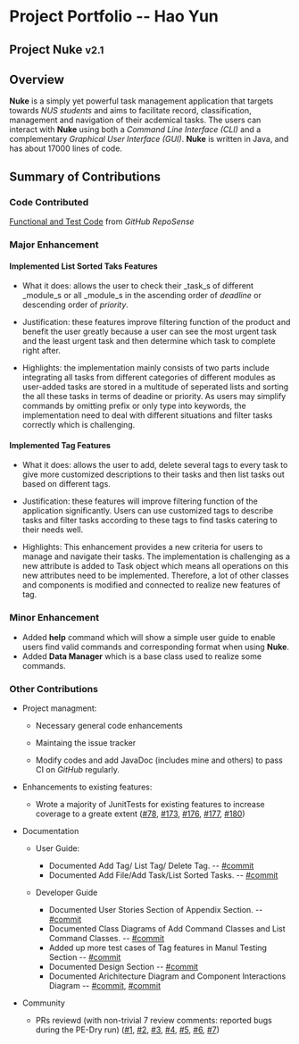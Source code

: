 # Project Portfolio -- Hao Yun
## Project Nuke <small>v2.1</small>

## Overview
**Nuke** is a simply yet powerful task management application that targets towards _NUS students_ and aims to facilitate record, classification, management and navigation of their acdemical tasks. The users can interact with **Nuke** using both a _Command Line Interface (CLI)_ and a complementary _Graphical User Interface (GUI)_. **Nuke** is written in Java, and has about 17000 lines of code.



## Summary of Contributions

### Code Contributed

[Functional and Test Code](https://nus-cs2113-ay1920s2.github.io/tp-dashboard/#breakdown=true&search=HAOYUN49&sort=totalCommits%20dsc&sortWithin=title&since=2020-03-01&timeframe=commit&mergegroup=false&groupSelect=groupByNone&tabOpen=true&tabType=authorship&tabAuthor=HAOYUN49&tabRepo=AY1920S2-CS2113T-T13-2%2Ftp%5Bmaster%5D) from _GitHub RepoSense_ 



### Major Enhancement

#### Implemented List Sorted Taks Features
- What it does: allows the user to check their _task_s of different _module_s or all _module_s in the ascending order of _deadline_ or descending order of _priority_.

- Justification: these features improve filtering function of the product and benefit the user greatly because a user can see the most urgent task and the least urgent task and then determine which task to complete right after.

- Highlights: the implementation mainly consists of two parts include integrating all tasks from different categories of different modules as user-added tasks are stored in a multitude of seperated lists and sorting the all these tasks in terms of deadine or priority. As users may simplify commands by omitting prefix or only type into keywords, the implementation need to deal with different situations and filter tasks correctly which is challenging.

#### Implemented Tag Features
- What it does: allows the user to add, delete several tags to every task to give more customized descriptions to their tasks and then list tasks out based on different tags.

- Justification: these features will improve filtering function of the application significantly. Users can use customized tags to describe tasks and filter tasks according to these tags to find tasks catering to their needs well.

- Highlights: This enhancement provides a new criteria for users to manage and navigate their tasks. The implementation is challenging as a new attribute is added to Task object which means all operations on this new attributes need to be implemented. Therefore, a lot of other classes and components is modified and connected to realize new features of tag.



### Minor Enhancement
- Added **help** command which will show a simple user guide to enable users find valid commands and corresponding format when using **Nuke**.
- Added **Data Manager** which is a base class used to realize some commands. 

### Other Contributions
- Project managment:
  - Necessary general code enhancements
  
  - Maintaing the issue tracker
  
  - Modify codes and add JavaDoc (includes mine and others) to pass CI on _GitHub_ regularly.
  
- Enhancements to existing features:
  - Wrote a majority of JunitTests for existing features to increase coverage to a greate extent ([#78](https://github.com/AY1920S2-CS2113T-T13-2/tp/pull/78/files), [#173](https://github.com/AY1920S2-CS2113T-T13-2/tp/pull/173), [#176](https://github.com/AY1920S2-CS2113T-T13-2/tp/pull/176), [#177](https://github.com/AY1920S2-CS2113T-T13-2/tp/pull/176), [#180](https://github.com/AY1920S2-CS2113T-T13-2/tp/pull/180))

- Documentation
  - User Guide:
    - Documented Add Tag/ List Tag/ Delete Tag. -- [#commit](https://github.com/AY1920S2-CS2113T-T13-2/tp/commit/19c7a70cce7e9fa5ad4e896f60704da4406dbaf0#diff-e3e2a9bfd88566b05001b02a3f51d286)
    - Documented Add File/Add Task/List Sorted Tasks. -- [#commit](https://github.com/HAOYUN49/tp/commit/d3d542b81d2474459d570576b182ab026c99f7cd#diff-572f9bedcb201b96c74241fb42e29fcf)
    
  - Developer Guide
    - Documented User Stories Section of Appendix Section. -- [#commit](https://github.com/AY1920S2-CS2113T-T13-2/tp/commit/37d6f8373731cdc34af91d98e1a713c1eb0e0048#diff-2fff7a74a4bc5eedf2b5dfeb29633018)
    - Documented Class Diagrams of Add Command Classes and List Command Classes. -- [#commit](https://github.com/AY1920S2-CS2113T-T13-2/tp/commit/4d6011dd18122f897b17964a0f1c0e1064b5671f#diff-2fff7a74a4bc5eedf2b5dfeb29633018)
    - Added up more test cases of Tag features in Manul Testing Section -- [#commit](https://github.com/AY1920S2-CS2113T-T13-2/tp/commit/f5bccec92b600f2709ac457bd600da017a2ca2ba#diff-2fff7a74a4bc5eedf2b5dfeb29633018) 
    - Documented Design Section -- [#commit](https://github.com/AY1920S2-CS2113T-T13-2/tp/commit/51b6430a509a876b5e5de816b99c8c72f18d59c1#diff-2fff7a74a4bc5eedf2b5dfeb29633018)
    - Documented Arichitecture Diagram and Component Interactions Diagram -- [#commit](https://github.com/AY1920S2-CS2113T-T13-2/tp/commit/8973f3a786d2510e878e2e08e1dc37089e31725f#diff-2fff7a74a4bc5eedf2b5dfeb29633018), [#commit](https://github.com/AY1920S2-CS2113T-T13-2/tp/commit/93c4d6284eaf3d127716372dabf3255df76c2f55#diff-2fff7a74a4bc5eedf2b5dfeb29633018)

- Community
  - PRs reviewd (with non-trivial 7 review comments: reported bugs during the PE-Dry run) ([#1](https://github.com/HAOYUN49/ped/issues/1), [#2](https://github.com/HAOYUN49/ped/issues/2), [#3](https://github.com/HAOYUN49/ped/issues/3), [#4](https://github.com/HAOYUN49/ped/issues/4), [#5](https://github.com/HAOYUN49/ped/issues/5), [#6](https://github.com/HAOYUN49/ped/issues/6), [#7](https://github.com/HAOYUN49/ped/issues/7))
